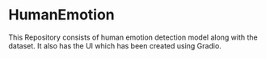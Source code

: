 # HumanEmotion
This Repository consists of human emotion detection model along with the dataset. It also has the UI which has been created using Gradio.
